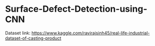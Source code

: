 # Surface-Defect-Detection-using-CNN
Dataset link:
https://www.kaggle.com/ravirajsinh45/real-life-industrial-dataset-of-casting-product
